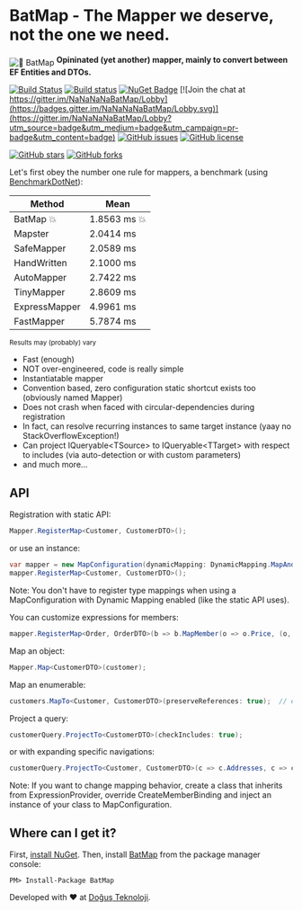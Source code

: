 # BatMap - The Mapper we deserve, not the one we need.
<img src="https://image.ibb.co/jDUyWQ/logo_64x64.png" alt="🦇 BatMap" align="middle"> **Opininated (yet another) mapper, mainly to convert between EF Entities and DTOs.**

[![Build Status](https://travis-ci.org/DogusTeknoloji/BatMap.svg?branch=master)](https://travis-ci.org/DogusTeknoloji/BatMap)
[![Build status](https://ci.appveyor.com/api/projects/status/fm2snjwobq0k7r9u?svg=true)](https://ci.appveyor.com/project/DogusTeknoloji/batmap)
[![NuGet Badge](https://buildstats.info/nuget/BatMap)](https://www.nuget.org/packages/BatMap/)
[![Join the chat at https://gitter.im/NaNaNaNaBatMap/Lobby](https://badges.gitter.im/NaNaNaNaBatMap/Lobby.svg)](https://gitter.im/NaNaNaNaBatMap/Lobby?utm_source=badge&utm_medium=badge&utm_campaign=pr-badge&utm_content=badge)
[![GitHub issues](https://img.shields.io/github/issues/DogusTeknoloji/BatMap.svg)](https://github.com/DogusTeknoloji/BatMap/issues)
[![GitHub license](https://img.shields.io/badge/license-MIT-blue.svg)](https://raw.githubusercontent.com/DogusTeknoloji/BatMap/master/LICENSE)

[![GitHub stars](https://img.shields.io/github/stars/DogusTeknoloji/BatMap.svg?style=social&label=Star)](https://github.com/DogusTeknoloji/BatMap)
[![GitHub forks](https://img.shields.io/github/forks/DogusTeknoloji/BatMap.svg?style=social&label=Fork)](https://github.com/DogusTeknoloji/BatMap)

Let's first obey the number one rule for mappers, a benchmark (using [BenchmarkDotNet](http://benchmarkdotnet.org/)):

|        Method |      Mean |
|-------------- |---------- |
|        BatMap :boom:| 1.8563 ms :boom:|
|       Mapster | 2.0414 ms |
|    SafeMapper | 2.0589 ms |
|   HandWritten | 2.1000 ms |
|    AutoMapper | 2.7422 ms |
|    TinyMapper | 2.8609 ms |
| ExpressMapper | 4.9961 ms |
|    FastMapper | 5.7874 ms |

<sup>Results may (probably) vary</sup>
    
* Fast (enough)
* NOT over-engineered, code is really simple
* Instantiatable mapper
* Convention based, zero configuration static shortcut exists too (obviously named Mapper)
* Does not crash when faced with circular-dependencies during registration
* In fact, can resolve recurring instances to same target instance (yaay no StackOverflowException!)
* Can project IQueryable\<TSource\> to IQueryable\<TTarget\> with respect to includes (via auto-detection or with custom parameters)
* and much more...

## API
Registration with static API:
```csharp
Mapper.RegisterMap<Customer, CustomerDTO>();
```
or use an instance:
```csharp
var mapper = new MapConfiguration(dynamicMapping: DynamicMapping.MapAndCache, preserveReferences: true);
mapper.RegisterMap<Customer, CustomerDTO>();
```
Note: You don't have to register type mappings when using a MapConfiguration with Dynamic Mapping enabled (like the static API uses).


You can customize expressions for members:
```csharp
mapper.RegisterMap<Order, OrderDTO>(b => b.MapMember(o => o.Price, (o, mc) => o.Count * o.UnitPrice));
```

Map an object:
```csharp
Mapper.Map<CustomerDTO>(customer);
```
Map an enumerable:
```csharp
customers.MapTo<Customer, CustomerDTO>(preserveReferences: true);  // extension methods FTW!
```
Project a query:
```csharp
customerQuery.ProjectTo<CustomerDTO>(checkIncludes: true);
```
or with expanding specific navigations:
```csharp
customerQuery.ProjectTo<Customer, CustomerDTO>(c => c.Addresses, c => c.Orders);
```

Note: If you want to change mapping behavior, create a class that inherits from ExpressionProvider, override CreateMemberBinding and inject an instance of your class to MapConfiguration.

## Where can I get it?

First, [install NuGet](http://docs.nuget.org/docs/start-here/installing-nuget). Then, install [BatMap](https://www.nuget.org/packages/BatMap/) from the package manager console:

```
PM> Install-Package BatMap
```

Developed with :heart: at [Doğuş Teknoloji](http://www.d-teknoloji.com.tr).
